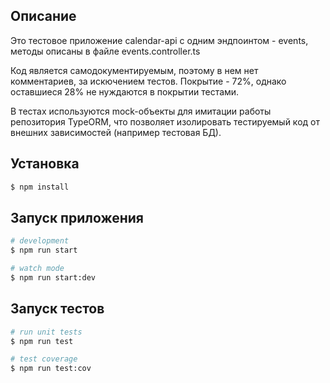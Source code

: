 ## Описание

Это тестовое приложение calendar-api с одним эндпоинтом - events,
методы описаны в файле events.controller.ts

Код является самодокументируемым, поэтому в нем нет комментариев,
за искючением тестов. Покрытие - 72%, однако оставшиеся 28% не нуждаются в покрытии тестами.

В тестах используются mock-объекты для имитации работы репозитория TypeORM,
что позволяет изолировать тестируемый код от внешних зависимостей (например тестовая БД).

## Установка

```bash
$ npm install
```

## Запуск приложения

```bash
# development
$ npm run start

# watch mode
$ npm run start:dev
```

## Запуск тестов

```bash
# run unit tests
$ npm run test

# test coverage
$ npm run test:cov
```
